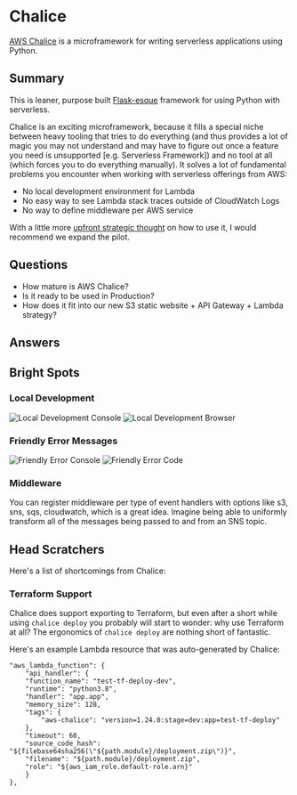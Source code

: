# Chalice

[AWS Chalice](https://aws.github.io/chalice/index.html) is a microframework for writing serverless applications using Python.

## Summary
This is leaner, purpose built [Flask-esque](https://flask.palletsprojects.com/en/2.0.x/) framework for using Python with serverless.

Chalice is an exciting microframework, because it fills a special niche between heavy tooling that tries to do everything (and thus provides a lot of magic you may not understand and may have to figure out once a feature you need is unsupported [e.g. Serverless Framework]) and no tool at all (which forces you to do everything manually).  It solves a lot of fundamental problems you encounter when working with serverless offerings from AWS:

- No local development environment for Lambda
- No easy way to see Lambda stack traces outside of CloudWatch Logs
- No way to define middleware per AWS service

With a little more [upfront strategic thought](https://alexkrupp.typepad.com/sensemaking/2021/06/django-for-startup-founders-a-better-software-architecture-for-saas-startups-and-consumer-apps.html) on how to use it, I would recommend we expand the pilot.  

## Questions
- How mature is AWS Chalice?
- Is it ready to be used in Production?
- How does it fit into our new S3 static website + API Gateway + Lambda strategy?

## Answers


## Bright Spots

### Local Development
![Local Development Console](/img/chalice-local-dev-very-nice-1.png)
![Local Development Browser](/img/chalice-local-dev-very-nice-2.png)

### Friendly Error Messages
![Friendly Error Console](/img/chalice-passing-friendly-error-messages-1.png)
![Friendly Error Code](/img/chalice-passing-friendly-error-messages-2.png)

### Middleware
You can register middleware per type of event handlers with options like s3, sns, sqs, cloudwatch, which is a great idea.  Imagine being able to uniformly transform all of the messages being passed to and from an SNS topic.

## Head Scratchers
Here's a list of shortcomings from Chalice:

### Terraform Support
Chalice does support exporting to Terraform, but even after a short while using ```chalice deploy``` you probably will start to wonder: why use Terraform at all?  The ergonomics of ```chalice deploy``` are nothing short of fantastic.

Here's an example Lambda resource that was auto-generated by Chalice:
```hcl
"aws_lambda_function": {
    "api_handler": {
    "function_name": "test-tf-deploy-dev",
    "runtime": "python3.8",
    "handler": "app.app",
    "memory_size": 128,
    "tags": {
        "aws-chalice": "version=1.24.0:stage=dev:app=test-tf-deploy"
    },
    "timeout": 60,
    "source_code_hash": "${filebase64sha256(\"${path.module}/deployment.zip\")}",
    "filename": "${path.module}/deployment.zip",
    "role": "${aws_iam_role.default-role.arn}"
    }
},
```